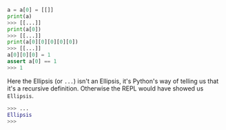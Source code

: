 ```py
a = a[0] = [[]]
print(a)
>>> [[...]]
print(a[0])
>>> [[...]]
print(a[0][0][0][0][0])
>>> [[...]]
a[0][0][0] = 1
assert a[0] == 1
>>> 1
```

Here the Ellipsis (or  `...`) isn't an Ellipsis, it's Python's way of telling us that it's a recursive definition. Otherwise the REPL would have showed us `Ellipsis`.
```py
>>> ...
Ellipsis
>>>
```